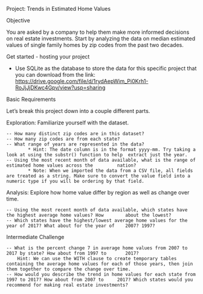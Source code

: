Project: Trends in Estimated Home Values


Objective

You are asked by a company to help them make more informed decisions on real estate investments. Start by analyzing the data on median estimated values of single family homes by zip codes from the past two decades.

Get started - hosting your project

* Use SQLite as the database to store the data for this specific project that you can download from the link: 
	https://drive.google.com/file/d/1rydAepWim_Pi0Krh1-RoJjJjDKwc4Gpv/view?usp=sharing


Basic Requirements

Let’s break this project down into a couple different parts.

Exploration: Familiarize yourself with the dataset.

	-- How many distinct zip codes are in this dataset?
	-- How many zip codes are from each state?
	-- What range of years are represented in the data?
	   		* Hint: The date column is in the format yyyy-mm. Try taking a look at using the substr() function to help 	extract just the year.
	-- Using the most recent month of data available, what is the range of estimated home values across the      	nation?
			* Note: When we imported the data from a CSV file, all fields are treated as a string. Make sure to convert the value field into a numeric type if you will be ordering by that field.

Analysis: Explore how home value differ by region as well as change over time.

	-- Using the most recent month of data available, which states have the highest average home values? How 		about the lowest?
    -- Which states have the highest/lowest average home values for the year of 2017? What about for the year of 	2007? 1997?


Intermediate Challenge

	-- What is the percent change 7 in average home values from 2007 to 2017 by state? How about from 1997 to 		2017?
		Hint: We can use the WITH clause to create temporary tables containing the average home values for each of those years, then join them together to compare the change over time.
	-- How would you describe the trend in home values for each state from 1997 to 2017? How about from 2007 to 	2017? Which states would you recommend for making real estate investments?

